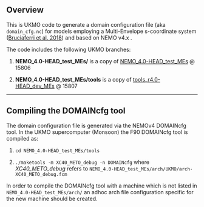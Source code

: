 ## Overview
This is UKMO code to generate a domain configuration file (aka `domain_cfg.nc`) for models employing a Multi-Envelope s-coordinate system ([Bruciaferri et al. 2018](https://link.springer.com/article/10.1007/s10236-018-1189-x)) and based on NEMO v4.x .

The code includes the following UKMO branches:

1. **NEMO_4.0-HEAD_test_MEs/** is a copy of [NEMO_4.0-HEAD_test_MEs](https://code.metoffice.gov.uk/svn/nemo/NEMO/branches/UKMO/NEMO_4.0-HEAD_test_MEs) @ 15806

2. **NEMO_4.0-HEAD_test_MEs/tools** is a copy of [tools_r4.0-HEAD_dev_MEs](https://code.metoffice.gov.uk/svn/nemo/NEMO/branches/UKMO/tools_r4.0-HEAD_dev_MEs) @ 15807

---

## Compiling the DOMAINcfg tool
The domain configuration file is generated via the NEMOv4 DOMAINcfg tool. In the UKMO supercomputer (Monsoon) the F90 DOMAINcfg tool is compiled as:

1. `cd NEMO_4.0-HEAD_test_MEs/tools`

2. `./maketools -m XC40_METO_debug -n DOMAINcfg` where _XC40_METO_debug_ refers to `NEMO_4.0-HEAD_test_MEs/arch/UKMO/arch-XC40_METO_debug.fcm`

In order to compile the DOMAINcfg tool with a machine which is not listed in `NEMO_4.0-HEAD_test_MEs/arch/` an adhoc arch file configuration specific for the new machine should be created.  
